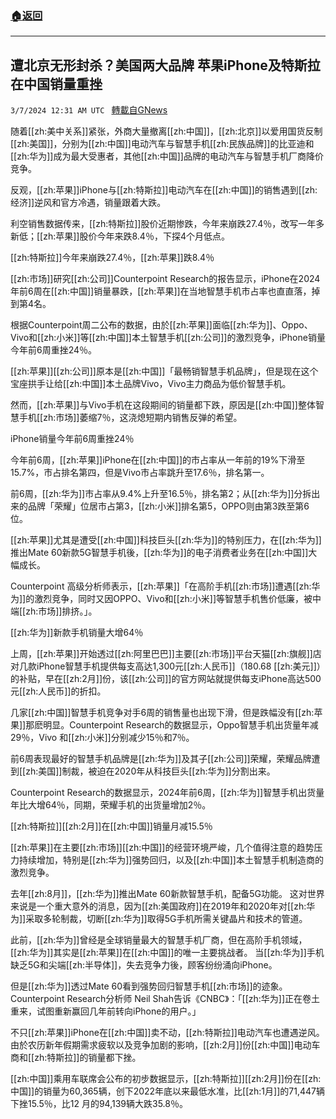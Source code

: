 ###  [:house:返回](README.md)
---


## 遭北京无形封杀？美国两大品牌   苹果iPhone及特斯拉在中国销量重挫
`3/7/2024 12:31 AM UTC ` [轉載自GNews](https://gnews.org/articles/2372128)

随着[[zh:美中关系]]紧张，外商大量撤离[[zh:中国]]，[[zh:北京]]以爱用国货反制[[zh:美国]]，分别为[[zh:中国]]电动汽车与智慧手机[[zh:民族品牌]]的比亚迪和[[zh:华为]]成为最大受惠者，其他[[zh:中国]]品牌的电动汽车与智慧手机厂商降价竞争。

反观，[[zh:苹果]]iPhone与[[zh:特斯拉]]电动汽车在[[zh:中国]]的销售遇到[[zh:经济]]逆风和官方冷遇，销量跟着大跌。

利空销售数据传来，[[zh:特斯拉]]股价近期惨跌，今年来崩跌27.4％，改写一年多新低；[[zh:苹果]]股价今年来跌8.4％，下探4个月低点。

[[zh:特斯拉]]今年来崩跌27.4％，[[zh:苹果]]跌8.4％

[[zh:市场]]研究[[zh:公司]]Counterpoint Research的报告显示，iPhone在2024年前6周在[[zh:中国]]销量暴跌，[[zh:苹果]]在当地智慧手机市占率也直直落，掉到第4名。

根据Counterpoint周二公布的数据，由於[[zh:苹果]]面临[[zh:华为]]、Oppo、Vivo和[[zh:小米]]等[[zh:中国]]本土智慧手机[[zh:公司]]的激烈竞争，iPhone销量今年前6周重挫24％。

[[zh:苹果]][[zh:公司]]原本是[[zh:中国]]「最畅销智慧手机品牌」，但是现在这个宝座拱手让给[[zh:中国]]本土品牌Vivo，Vivo主力商品为低价智慧手机。

然而，[[zh:苹果]]与Vivo手机在这段期间的销量都下跌，原因是[[zh:中国]]整体智慧手机[[zh:市场]]萎缩7％，这浇熄短期内销售反弹的希望。

iPhone销量今年前6周重挫24％

今年前6周，[[zh:苹果]]iPhone在[[zh:中国]]的市占率从一年前的19%下滑至15.7%，市占排名第四，但是Vivo市占率跳升至17.6％，排名第一。

前6周，[[zh:华为]]市占率从9.4%上升至16.5％，排名第2；从[[zh:华为]]分拆出来的品牌「荣耀」位居市占第3，[[zh:小米]]排名第5，OPPO则由第3跌至第6位。

[[zh:苹果]]尤其是遭受[[zh:中国]]科技巨头[[zh:华为]]的特别压力，在[[zh:华为]]推出Mate 60新款5G智慧手机後，[[zh:华为]]的电子消费者业务在[[zh:中国]]大幅成长。

Counterpoint 高级分析师表示，[[zh:苹果]]「在高阶手机[[zh:市场]]遭遇[[zh:华为]]的激烈竞争，同时又因OPPO、Vivo和[[zh:小米]]等智慧手机售价低廉，被中端[[zh:市场]]排挤。」。

[[zh:华为]]新款手机销量大增64％

上周，[[zh:苹果]]开始透过[[zh:阿里巴巴]]主要[[zh:市场]]平台天猫[[zh:旗舰]]店对几款iPhone智慧手机提供每支高达1,300元[[zh:人民币]]（180.68 [[zh:美元]]）的补贴，早在[[zh:2月]]份，该[[zh:公司]]的官方网站就提供每支iPhone高达500元[[zh:人民币]]的折扣。

几家[[zh:中国]]智慧手机竞争对手6周的销售量也出现下滑，但是跌幅没有[[zh:苹果]]那麽明显。Counterpoint Research的数据显示，Oppo智慧手机出货量年减29％，Vivo 和[[zh:小米]]分别减少15％和7％。

前6周表现最好的智慧手机品牌是[[zh:华为]]及其子[[zh:公司]]荣耀，荣耀品牌遭到[[zh:美国]]制裁，被迫在2020年从科技巨头[[zh:华为]]分割出来。

Counterpoint Research的数据显示，2024年前6周，[[zh:华为]]智慧手机出货量年比大增64％，同期，荣耀手机的出货量增加2％。

[[zh:特斯拉]][[zh:2月]]在[[zh:中国]]销量月减15.5％

[[zh:苹果]]在主要[[zh:市场]][[zh:中国]]的经营环境严峻，几个值得注意的趋势压力持续增加，特别是[[zh:华为]]强势回归，以及[[zh:中国]]本土智慧手机制造商的激烈竞争。

去年[[zh:8月]]，[[zh:华为]]推出Mate 60新款智慧手机，配备5G功能。 这对世界来说是一个重大意外的消息，因为[[zh:美国政府]]在2019年和2020年对[[zh:华为]]采取多轮制裁，切断[[zh:华为]]取得5G手机所需关键晶片和技术的管道。

此前，[[zh:华为]]曾经是全球销量最大的智慧手机厂商，但在高阶手机领域，[[zh:华为]]其实是[[zh:苹果]]在[[zh:中国]]的唯一主要挑战者。 当[[zh:华为]]手机缺乏5G和尖端[[zh:半导体]]，失去竞争力後，顾客纷纷涌向iPhone。

但是[[zh:华为]]透过Mate 60看到强势回归智慧手机[[zh:市场]]的迹象。Counterpoint Research分析师 Neil Shah告诉《CNBC》：「[[zh:华为]]正在卷土重来，试图重新赢回几年前转向iPhone的用户。」

不只[[zh:苹果]]iPhone在[[zh:中国]]卖不动，[[zh:特斯拉]]电动汽车也遭遇逆风。由於农历新年假期需求疲软以及竞争加剧的影响，[[zh:2月]]份[[zh:中国]]电动车商和[[zh:特斯拉]]的销量都下挫。

[[zh:中国]]乘用车联席会公布的初步数据显示，[[zh:特斯拉]][[zh:2月]]份在[[zh:中国]]的销量为60,365辆，创下2022年底以来最低水准，比[[zh:1月]]的71,447辆下挫15.5％，比12 月的94,139辆大跌35.8％。
